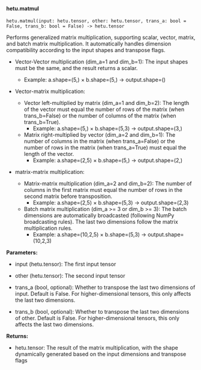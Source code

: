 #### hetu.matmul

```
hetu.matmul(input: hetu.tensor, other: hetu.tensor, trans_a: bool = False, trans_b: bool = False) -> hetu.tensor
```

Performs generalized matrix multiplication, supporting scalar, vector, matrix, and batch matrix multiplication. It automatically handles dimension compatibility according to the input shapes and transpose flags.

* Vector-Vector multiplication (dim_a=1 and dim_b=1): The input shapes must be the same, and the result returns a scalar.
  * Example: a.shape=(5,) × b.shape=(5,) → output.shape=()

* Vector-matrix multiplication:
  * Vector left-multiplied by matrix (dim_a=1 and dim_b=2): The length of the vector must equal the number of rows of the matrix (when trans_b=False) or the number of columns of the matrix (when trans_b=True).
    * Example: a.shape=(5,) × b.shape=(5,3) → output.shape=(3,)
  * Matrix right-multiplied by vector (dim_a=2 and dim_b=1): The number of columns in the matrix (when trans_a=False) or the number of rows in the matrix (when trans_a=True) must equal the length of the vector.
    * Example: a.shape=(2,5) × b.shape=(5,) → output.shape=(2,)
* matrix-matrix multiplication:
  * Matrix-matrix multiplication (dim_a=2 and dim_b=2): The number of columns in the first matrix must equal the number of rows in the second matrix before transposition.
    * Example: a.shape=(2,5) × b.shape=(5,3) → output.shape=(2,3)
  * Batch matrix multiplication (dim_a >= 3 or dim_b >= 3): The batch dimensions are automatically broadcasted (following NumPy broadcasting rules). The last two dimensions follow the matrix multiplication rules.
    * Example: a.shape=(10,2,5) × b.shape=(5,3) → output.shape=(10,2,3)

**Parameters:**

* input (hetu.tensor): The first input tensor

* other (hetu.tensor): The second input tensor

* trans_a (bool, optional): Whether to transpose the last two dimensions of input. Default is False. For higher-dimensional tensors, this only affects the last two dimensions.

* trans_b (bool, optional): Whether to transpose the last two dimensions of other. Default is False. For higher-dimensional tensors, this only affects the last two dimensions.

**Returns:**

* hetu.tensor: The result of the matrix multiplication, with the shape dynamically generated based on the input dimensions and transpose flags

